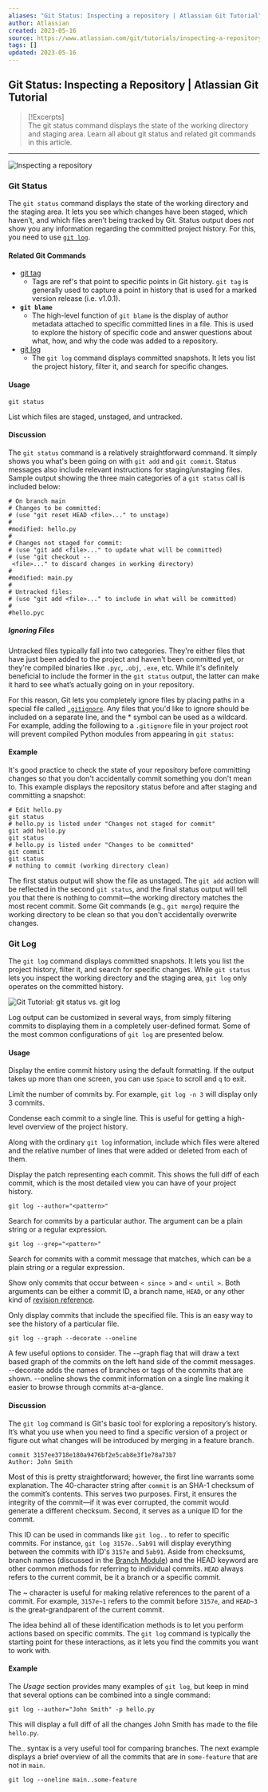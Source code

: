 ```yaml
---
aliases: "Git Status: Inspecting a repository | Atlassian Git Tutorial"
author: Atlassian
created: 2023-05-16
source: https://www.atlassian.com/git/tutorials/inspecting-a-repository
tags: []
updated: 2023-05-16
---
```


## Git Status: Inspecting a Repository | Atlassian Git Tutorial

>[!Excerpts]  
>The git status command displays the state of the working directory and staging area. Learn all about git status and related git commands in this article.

---

![Inspecting a repository](https://wac-cdn.atlassian.com/dam/jcr:cd923053-471a-4396-9c1b-ba74124b3d57/hero.svg?cdnVersion=1013)

### Git Status

The `git status` command displays the state of the working directory and the staging area. It lets you see which changes have been staged, which haven’t, and which files aren’t being tracked by Git. Status output does *not* show you any information regarding the committed project history. For this, you need to use [`git log`](https://www.atlassian.com/git/tutorials/inspecting-a-repository/git-log).

#### Related Git Commands

- [git tag](https://www.atlassian.com/git/tutorials/inspecting-a-repository/git-tag)  
    - Tags are ref's that point to specific points in Git history. `git tag` is generally used to capture a point in history that is used for a marked version release (i.e. v1.0.1). 
- **`git blame`**
    - The high-level function of `git blame` is the display of author metadata attached to specific committed lines in a file. This is used to explore the history of specific code and answer questions about what, how, and why the code was added to a repository.
- [git log](https://www.atlassian.com/git/tutorials/git-log)  
    - The `git log` command displays committed snapshots. It lets you list the project history, filter it, and search for specific changes. 

#### Usage

```
git status
```

List which files are staged, unstaged, and untracked.

#### Discussion

The `git status` command is a relatively straightforward command. It simply shows you what's been going on with `git add` and `git commit`. Status messages also include relevant instructions for staging/unstaging files. Sample output showing the three main categories of a `git status` call is included below:

```
# On branch main
# Changes to be committed:
# (use "git reset HEAD <file>..." to unstage)
#
#modified: hello.py
#
# Changes not staged for commit:
# (use "git add <file>..." to update what will be committed)
# (use "git checkout -- <file>..." to discard changes in working directory)
#
#modified: main.py
#
# Untracked files:
# (use "git add <file>..." to include in what will be committed)
#
#hello.pyc
```

##### Ignoring Files

Untracked files typically fall into two categories. They're either files that have just been added to the project and haven't been committed yet, or they're compiled binaries like `.pyc`, `.obj`, `.exe`, etc. While it's definitely beneficial to include the former in the `git status` output, the latter can make it hard to see what’s actually going on in your repository.

For this reason, Git lets you completely ignore files by placing paths in a special file called [`.gitignore`](https://www.atlassian.com/git/tutorials/gitignore). Any files that you'd like to ignore should be included on a separate line, and the * symbol can be used as a wildcard. For example, adding the following to a `.gitignore` file in your project root will prevent compiled Python modules from appearing in `git status`:

#### Example

It's good practice to check the state of your repository before committing changes so that you don't accidentally commit something you don't mean to. This example displays the repository status before and after staging and committing a snapshot:

```
# Edit hello.py
git status
# hello.py is listed under "Changes not staged for commit"
git add hello.py
git status
# hello.py is listed under "Changes to be committed"
git commit
git status
# nothing to commit (working directory clean)
```

The first status output will show the file as unstaged. The `git add` action will be reflected in the second `git status`, and the final status output will tell you that there is nothing to commit—the working directory matches the most recent commit. Some Git commands (e.g., `git merge`) require the working directory to be clean so that you don't accidentally overwrite changes.

### Git Log

The `git log` command displays committed snapshots. It lets you list the project history, filter it, and search for specific changes. While `git status` lets you inspect the working directory and the staging area, `git log` only operates on the committed history.

![Git Tutorial: git status vs. git log](https://wac-cdn.atlassian.com/dam/jcr:52d530ce-7f51-48e3-920b-a18f776048d3/01.svg?cdnVersion=1013)

Log output can be customized in several ways, from simply filtering commits to displaying them in a completely user-defined format. Some of the most common configurations of `git log` are presented below.

#### Usage

Display the entire commit history using the default formatting. If the output takes up more than one screen, you can use `Space` to scroll and `q` to exit.

Limit the number of commits by. For example, `git log -n 3` will display only 3 commits.

Condense each commit to a single line. This is useful for getting a high-level overview of the project history.

Along with the ordinary `git log` information, include which files were altered and the relative number of lines that were added or deleted from each of them.

Display the patch representing each commit. This shows the full diff of each commit, which is the most detailed view you can have of your project history.

```
git log --author="<pattern>"
```

Search for commits by a particular author. The argument can be a plain string or a regular expression.

```
git log --grep="<pattern>"
```

Search for commits with a commit message that matches, which can be a plain string or a regular expression.

Show only commits that occur between `< since >` and `< until >`. Both arguments can be either a commit ID, a branch name, `HEAD`, or any other kind of [revision reference](http://www.kernel.org/pub/software/scm/git/docs/gitrevisions.html).

Only display commits that include the specified file. This is an easy way to see the history of a particular file.

```
git log --graph --decorate --oneline
```

A few useful options to consider. The --graph flag that will draw a text based graph of the commits on the left hand side of the commit messages. --decorate adds the names of branches or tags of the commits that are shown. --oneline shows the commit information on a single line making it easier to browse through commits at-a-glance.

#### Discussion

The `git log` command is Git's basic tool for exploring a repository’s history. It’s what you use when you need to find a specific version of a project or figure out what changes will be introduced by merging in a feature branch.

```
commit 3157ee3718e180a9476bf2e5cab8e3f1e78a73b7
Author: John Smith
```

Most of this is pretty straightforward; however, the first line warrants some explanation. The 40-character string after `commit` is an SHA-1 checksum of the commit’s contents. This serves two purposes. First, it ensures the integrity of the commit—if it was ever corrupted, the commit would generate a different checksum. Second, it serves as a unique ID for the commit.

This ID can be used in commands like `git log..` to refer to specific commits. For instance, `git log 3157e..5ab91` will display everything between the commits with ID's `3157e` and `5ab91`. Aside from checksums, branch names (discussed in the [Branch Module](https://www.atlassian.com/git/tutorials/using-branches)) and the HEAD keyword are other common methods for referring to individual commits. `HEAD` always refers to the current commit, be it a branch or a specific commit.

The ~ character is useful for making relative references to the parent of a commit. For example, `3157e~1` refers to the commit before `3157e`, and `HEAD~3` is the great-grandparent of the current commit.

The idea behind all of these identification methods is to let you perform actions based on specific commits. The `git log` command is typically the starting point for these interactions, as it lets you find the commits you want to work with.

#### Example

The *Usage* section provides many examples of `git log`, but keep in mind that several options can be combined into a single command:

```
git log --author="John Smith" -p hello.py
```

This will display a full diff of all the changes John Smith has made to the file `hello.py`.

The.. syntax is a very useful tool for comparing branches. The next example displays a brief overview of all the commits that are in `some-feature` that are not in `main`.

```
git log --oneline main..some-feature
```

